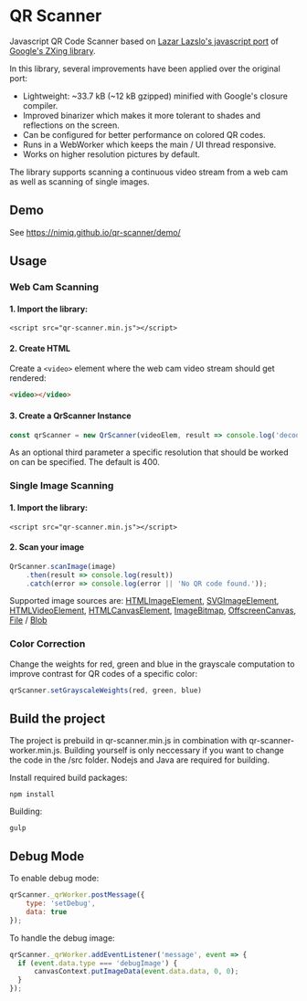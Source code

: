 # QR Scanner

Javascript QR Code Scanner based on [Lazar Lazslo's javascript port](https://github.com/LazarSoft/jsqrcode) of [Google's ZXing library](https://github.com/zxing/zxing).

In this library, several improvements have been applied over the original port:

- Lightweight: ~33.7 kB (~12 kB gzipped) minified with Google's closure compiler.
- Improved binarizer which makes it more tolerant to shades and reflections on the screen.
- Can be configured for better performance on colored QR codes.
- Runs in a WebWorker which keeps the main / UI thread responsive.
- Works on higher resolution pictures by default.

The library supports scanning a continuous video stream from a web cam as well as scanning of single images.

## Demo
See https://nimiq.github.io/qr-scanner/demo/

## Usage

### Web Cam Scanning

#### 1. Import the library:
```
<script src="qr-scanner.min.js"></script>
```

#### 2. Create HTML
Create a `<video>` element where the web cam video stream should get rendered: 
```html
<video></video>
```

#### 3. Create a QrScanner Instance
```js
const qrScanner = new QrScanner(videoElem, result => console.log('decoded qr code:', result));
```
As an optional third parameter a specific resolution that should be worked on can be specified. The default is 400.



### Single Image Scanning

#### 1. Import the library:
```
<script src="qr-scanner.min.js"></script>
```

#### 2. Scan your image
```js
QrScanner.scanImage(image)
    .then(result => console.log(result))
    .catch(error => console.log(error || 'No QR code found.'));
```
Supported image sources are:
[HTMLImageElement](https://developer.mozilla.org/en-US/docs/Web/API/HTMLImageElement),
[SVGImageElement](https://developer.mozilla.org/en-US/docs/Web/API/SVGImageElement),
[HTMLVideoElement](https://developer.mozilla.org/en-US/docs/Web/API/HTMLVideoElement),
[HTMLCanvasElement](https://developer.mozilla.org/en-US/docs/Web/API/HTMLCanvasElement),
[ImageBitmap](https://developer.mozilla.org/en-US/docs/Web/API/ImageBitmap),
[OffscreenCanvas](https://developer.mozilla.org/en-US/docs/Web/API/OffscreenCanvas),
[File](https://developer.mozilla.org/en-US/docs/Web/API/File) / [Blob](https://developer.mozilla.org/en-US/docs/Web/API/Blob)




### Color Correction
Change the weights for red, green and blue in the grayscale computation to improve contrast for QR codes of a
specific color:

```js
qrScanner.setGrayscaleWeights(red, green, blue)
```

## Build the project
The project is prebuild in qr-scanner.min.js in combination with qr-scanner-worker.min.js. Building yourself is only neccessary if you want to change the code in
the /src folder. Nodejs and Java are required for building.

Install required build packages:
```batch
npm install
```

Building:
```batch
gulp
```

## Debug Mode

To enable debug mode:
```js
qrScanner._qrWorker.postMessage({
    type: 'setDebug',
    data: true
});
```

To handle the debug image:
```js
qrScanner._qrWorker.addEventListener('message', event => {
  if (event.data.type === 'debugImage') {
      canvasContext.putImageData(event.data.data, 0, 0);
  }
});
```
